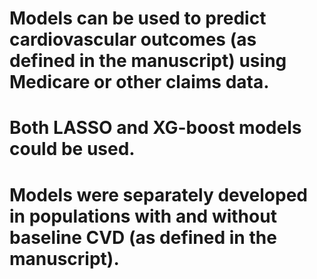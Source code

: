 # Models can be used to predict cardiovascular outcomes (as defined in the manuscript) using Medicare or other claims data.
# Both LASSO and XG-boost models could be used.
# Models were separately developed in populations with and without baseline CVD (as defined in the manuscript).
